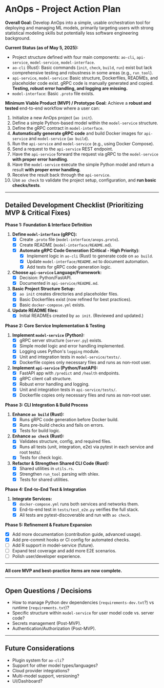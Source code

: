 # AnOps - Project Action Plan

**Overall Goal:** Develop AnOps into a simple, usable orchestration tool for deploying and managing ML models, primarily targeting users with strong statistical modeling skills but potentially less software engineering background.

**Current Status (as of May 5, 2025):**
*   Project structure defined with four main components: `ao-cli`, `api-service`, `model-service`, `model-interface`.
*   `ao-cli` (Rust): Basic commands (`init`, `check`, `build`, `run`) exist but lack comprehensive testing and robustness in some areas (e.g., `run_tool`).
*   `api-service`, `model-service`: Basic structure, Dockerfiles, READMEs, and placeholder code exist. gRPC code is manually generated and copied. **Testing, robust error handling, and logging are missing.**
*   `model-interface`: Basic `.proto` file exists.

**Minimum Viable Product (MVP) / Prototype Goal:**
Achieve a **robust and tested** end-to-end workflow where a user can:
1.  Initialize a new AnOps project (`ao init`).
2.  Define a simple Python-based model within the `model-service` structure.
3.  Define the gRPC contract in `model-interface`.
4.  **Automatically generate gRPC code** and build Docker images for `api-service` and `model-service` (`ao build`).
5.  Run the `api-service` and `model-service` (e.g., using Docker Compose).
6.  Send a request to the `api-service` REST endpoint.
7.  Have the `api-service` forward the request via gRPC to the `model-service` **with proper error handling**.
8.  Have the `model-service` execute the simple Python model and return a result **with proper error handling**.
9.  Receive the result back through the `api-service`.
10. Use `ao check` to validate the project setup, configuration, and **run basic checks/tests**.

---

## Detailed Development Checklist (Prioritizing MVP & Critical Fixes)

**Phase 1: Foundation & Interface Definition**

1.  **Define `model-interface` (gRPC):**
    *   [x] Create `.proto` file (`model-interface/anops.proto`).
    *   [x] Create README (`model-interface/README.md`).
    *   [x] **Automate gRPC Code Generation (Critical - High Priority):**
        *   [x] Implement logic in `ao-cli` (Rust) to generate code on `ao build`.
        *   [x] Update `model-interface/README.md` to document automation.
        *   [x] Add tests for gRPC code generation logic.
2.  **Choose `api-service` Language/Framework:**
    *   [x] Decision: Python/FastAPI.
    *   [x] Documented in `api-service/README.md`.
3.  **Basic Project Structure Setup:**
    *   [x] `ao init` creates directories and placeholder files.
    *   [x] Basic Dockerfiles exist (now refined for best practices).
    *   [x] Basic `docker-compose.yml` exists.
4.  **Update README files:**
    *   [x] Initial READMEs created by `ao init`. (Reviewed and updated.)

**Phase 2: Core Service Implementation & Testing**

1.  **Implement `model-service` (Python):**
    *   [x] gRPC server structure (`server.py`) exists.
    *   [x] Simple model logic and error handling implemented.
    *   [x] Logging uses Python's `logging` module.
    *   [x] Unit and integration tests in `model-service/tests/`.
    *   [x] Dockerfile copies only necessary files and runs as non-root user.
2.  **Implement `api-service` (Python/FastAPI):**
    *   [x] FastAPI app with `/predict` and `/health` endpoints.
    *   [x] gRPC client call structure.
    *   [x] Robust error handling and logging.
    *   [x] Unit and integration tests in `api-service/tests/`.
    *   [x] Dockerfile copies only necessary files and runs as non-root user.

**Phase 3: CLI Integration & Build Process**

1.  **Enhance `ao build` (Rust):**
    *   [x] Runs gRPC code generation before Docker build.
    *   [x] Runs pre-build checks and fails on errors.
    *   [x] Tests for build logic.
2.  **Enhance `ao check` (Rust):**
    *   [x] Validates structure, config, and required files.
    *   [x] Runs all tests (unit, integration, e2e) via pytest in each service and root tests/.
    *   [x] Tests for check logic.
3.  **Refactor & Strengthen Shared CLI Code (Rust):**
    *   [x] Shared utilities in `utils.rs`.
    *   [x] Strengthen `run_tool` parsing with shlex.
    *   [x] Tests for shared utilities.

**Phase 4: End-to-End Test & Integration**

1.  **Integrate Services:**
    *   [x] `docker-compose.yml` runs both services and networks them.
    *   [x] End-to-end test in `tests/test_e2e.py` verifies the full stack.
    *   [x] All tests are pytest-discoverable and run with `ao check`.

**Phase 5: Refinement & Feature Expansion**

*   [x] Add more documentation (contribution guide, advanced usage).
*   [x] Add pre-commit hooks or CI config for automated checks.
*   [ ] Add R support in model-service (future).
*   [ ] Expand test coverage and add more E2E scenarios.
*   [ ] Polish user/developer experience.

---

**All core MVP and best-practice items are now complete.**

---

## Open Questions / Decisions

*   How to manage Python dev dependencies (`requirements-dev.txt`?) vs runtime (`requirements.txt`)?
*   Specific structure within `model-service` for user model code vs. server code?
*   Secrets management (Post-MVP).
*   Authentication/Authorization (Post-MVP).

---

## Future Considerations

*   Plugin system for `ao-cli`?
*   Support for other model types/languages?
*   Cloud provider integrations?
*   Multi-model support, versioning?
*   UI/Dashboard?
